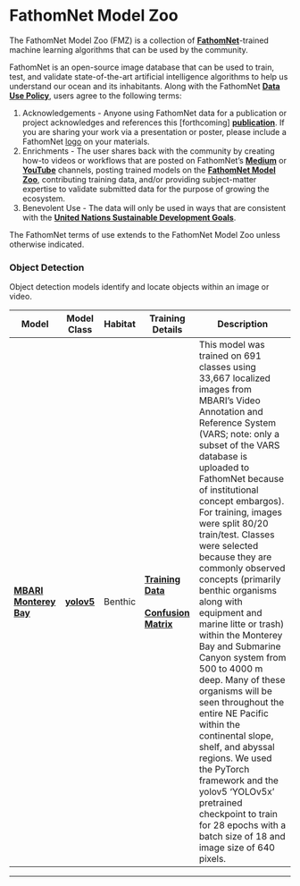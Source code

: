 # FathomNet Model Zoo
The FathomNet Model Zoo (FMZ) is a collection of <b>[FathomNet](www.fathomnet.org)</b>-trained machine learning algorithms that can be used by the community.

FathomNet is an open-source image database that can be used to train, test, and validate state-of-the-art artificial intelligence algorithms to help us understand our ocean and its inhabitants. Along with the FathomNet <b>[Data Use Policy](http://fathomnet.org/fathomnet/#/license)</b>, users agree to the following terms:

1. Acknowledgements - Anyone using FathomNet data for a publication or project acknowledges and references this [forthcoming] <b>[publication]()</b>. If you are sharing your work via a presentation or poster, please include a FathomNet </b>[logo](https://github.com/fathomnet/fathomnet-logo)</b> on your materials.
2. Enrichments - The user shares back with the community by creating how-to videos or workflows that are posted on FathomNet’s <b>[Medium](https://medium.com/fathomnet)</b> or <b>[YouTube](https://www.youtube.com/channel/UCTz_lVO8Q_FSjC5yE6sXAGg)</b> channels, posting trained models on the <b>[FathomNet Model Zoo](https://github.com/fathomnet/models)</b>, contributing training data, and/or providing subject-matter expertise to validate submitted data for the purpose of growing the ecosystem.
3. Benevolent Use - The data will only be used in ways that are consistent with the <b>[United Nations Sustainable Development Goals](https://sdgs.un.org/goals)</b>.

The FathomNet terms of use extends to the FathomNet Model Zoo unless otherwise indicated. 

### Object Detection <a name="object_detection"/>
Object detection models identify and locate objects within an image or video.

|Model |Model Class |Habitat |Training Details |Description |
|-|-|-|-|-|
|<b>[MBARI Monterey Bay](http://fathomnet.org/static/models/mbari-mb-benthic-33k.pt)</b>|<b>[yolov5](https://github.com/ultralytics/yolov5)</b>|Benthic|<b>[Training Data]()</b><br><br><b>[Confusion Matrix]()</b>|This model was trained on 691 classes using 33,667 localized images from MBARI’s Video Annotation and Reference System (VARS; note: only a subset of the VARS database is uploaded to FathomNet because of institutional concept embargos). For training, images were split 80/20 train/test. Classes were selected because they are commonly observed concepts (primarily benthic organisms along with equipment and marine litte or trash) within the Monterey Bay and Submarine Canyon system from 500 to 4000 m deep. Many of these organisms will be seen throughout the entire NE Pacific within the continental slope, shelf, and abyssal regions. We used the PyTorch framework and the yolov5 ‘YOLOv5x’ pretrained checkpoint to train for 28 epochs with a batch size of 18 and image size of 640 pixels.|
<hr>



